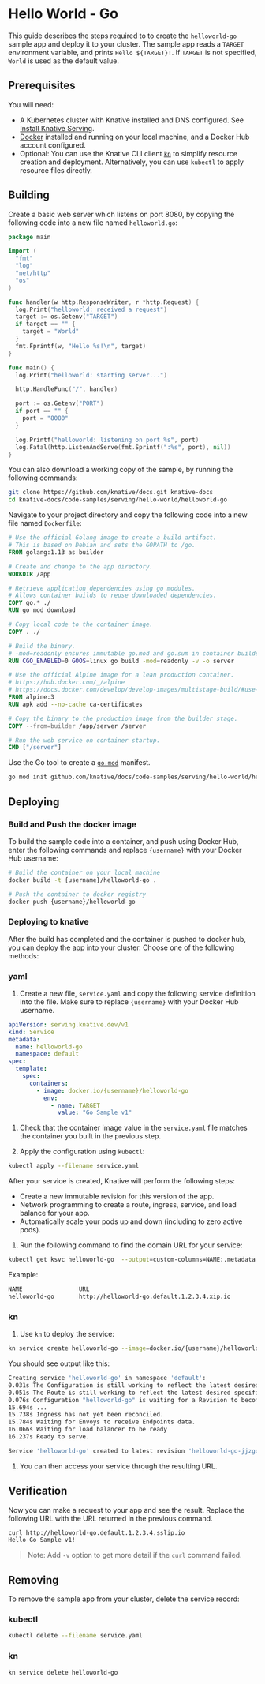 # Hello World - Go

This guide describes the steps required to to create the `helloworld-go` sample app
and deploy it to your cluster.
The sample app reads a `TARGET` environment variable, and prints `Hello ${TARGET}!`.
If `TARGET` is not specified, `World` is used as the default value.

## Prerequisites

You will need:

- A Kubernetes cluster with Knative installed and DNS configured.  See
  [Install Knative Serving](https://knative.dev/docs/install/serving/install-serving-with-yaml).
- [Docker](https://www.docker.com) installed and running on your local machine, and a Docker Hub account configured.
- Optional: You can use the Knative CLI client [`kn`](https://github.com/knative/client/releases) to simplify resource creation and deployment. Alternatively, you can use `kubectl` to apply resource files directly.

## Building

Create a basic web server which listens on port 8080, by copying the following code into a new file named `helloworld.go`:

```go
package main

import (
  "fmt"
  "log"
  "net/http"
  "os"
)

func handler(w http.ResponseWriter, r *http.Request) {
  log.Print("helloworld: received a request")
  target := os.Getenv("TARGET")
  if target == "" {
    target = "World"
  }
  fmt.Fprintf(w, "Hello %s!\n", target)
}

func main() {
  log.Print("helloworld: starting server...")

  http.HandleFunc("/", handler)

  port := os.Getenv("PORT")
  if port == "" {
    port = "8080"
  }

  log.Printf("helloworld: listening on port %s", port)
  log.Fatal(http.ListenAndServe(fmt.Sprintf(":%s", port), nil))
}
```

You can also download a working copy of the sample, by running the following commands:

```bash
git clone https://github.com/knative/docs.git knative-docs
cd knative-docs/code-samples/serving/hello-world/helloworld-go
```


Navigate to your project directory and copy the following code into a new file named `Dockerfile`:

```dockerfile
# Use the official Golang image to create a build artifact.
# This is based on Debian and sets the GOPATH to /go.
FROM golang:1.13 as builder

# Create and change to the app directory.
WORKDIR /app

# Retrieve application dependencies using go modules.
# Allows container builds to reuse downloaded dependencies.
COPY go.* ./
RUN go mod download

# Copy local code to the container image.
COPY . ./

# Build the binary.
# -mod=readonly ensures immutable go.mod and go.sum in container builds.
RUN CGO_ENABLED=0 GOOS=linux go build -mod=readonly -v -o server

# Use the official Alpine image for a lean production container.
# https://hub.docker.com/_/alpine
# https://docs.docker.com/develop/develop-images/multistage-build/#use-multi-stage-builds
FROM alpine:3
RUN apk add --no-cache ca-certificates

# Copy the binary to the production image from the builder stage.
COPY --from=builder /app/server /server

# Run the web service on container startup.
CMD ["/server"]
```

Use the Go tool to create a [`go.mod`](https://github.com/golang/go/wiki/Modules#gomod) manifest.

```bash
go mod init github.com/knative/docs/code-samples/serving/hello-world/helloworld-go
```

## Deploying

### Build and Push the docker image

To build the sample code into a container, and push using Docker Hub, enter the following commands and replace `{username}` with your Docker Hub username:

```bash
# Build the container on your local machine
docker build -t {username}/helloworld-go .

# Push the container to docker registry
docker push {username}/helloworld-go
```

### Deploying to knative
After the build has completed and the container is pushed to docker hub, you can deploy the app into your cluster. Choose one of the following methods:

### yaml

1. Create a new file, `service.yaml` and copy the following service definition into the file. Make sure to replace `{username}` with your Docker Hub username.

 ```yaml
 apiVersion: serving.knative.dev/v1
 kind: Service
 metadata:
   name: helloworld-go
   namespace: default
 spec:
   template:
     spec:
       containers:
         - image: docker.io/{username}/helloworld-go
           env:
             - name: TARGET
               value: "Go Sample v1"
 ```

1. Check that the container image value in the `service.yaml` file matches the container you built in the previous step.

1. Apply the configuration using `kubectl`:

 ```bash
 kubectl apply --filename service.yaml
 ```
After your service is created, Knative will perform the following steps:
 - Create a new immutable revision for this version of the app.
 - Network programming to create a route, ingress, service, and load  balance for your app.
 - Automatically scale your pods up and down (including to zero active pods).

1. Run the following command to find the domain URL for your service:
 ```bash
 kubectl get ksvc helloworld-go  --output=custom-columns=NAME:.metadata.name,URL:.status.url
 ```

 Example:
 ```bash
 NAME                URL
 helloworld-go       http://helloworld-go.default.1.2.3.4.xip.io
 ```


### kn

1. Use `kn` to deploy the service:

 ```bash
 kn service create helloworld-go --image=docker.io/{username}/helloworld-go --env TARGET="Go Sample v1"
 ```

 You should see output like this:
  ```bash
  Creating service 'helloworld-go' in namespace 'default':
  0.031s The Configuration is still working to reflect the latest desired specification.
  0.051s The Route is still working to reflect the latest desired specification.
  0.076s Configuration "helloworld-go" is waiting for a Revision to become ready.
  15.694s ...
  15.738s Ingress has not yet been reconciled.
  15.784s Waiting for Envoys to receive Endpoints data.
  16.066s Waiting for load balancer to be ready
  16.237s Ready to serve.

  Service 'helloworld-go' created to latest revision 'helloworld-go-jjzgd-1' is available at URL: http://helloworld-go.default.1.2.3.4.xip.io
  ```

1. You can then access your service through the resulting URL.



## Verification

Now you can make a request to your app and see the result. Replace the following URL with the URL returned in the previous command.

```bash
curl http://helloworld-go.default.1.2.3.4.sslip.io
Hello Go Sample v1!
```

 > Note: Add `-v` option to get more detail if the `curl` command failed.

## Removing

To remove the sample app from your cluster, delete the service record:

### kubectl
```bash
kubectl delete --filename service.yaml
```

### kn
```bash
kn service delete helloworld-go
```

